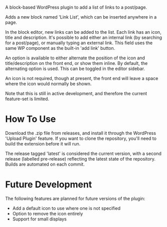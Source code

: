 A block-based WordPress plugin to add a list of links to a post/page.

Adds a new block named 'Link List', which can be inserted anywhere in a page.

In the block editor, new links can be added to the list. Each link has an icon, title and description. It's possible to add either an internal link (by searching for a post/page), or manually typing an external link. This field uses the same WP component as the built-in 'add link' button.

An option is available to either alternate the position of the icon and title/description on the front end, or show them inline. By default, the alternating option is used. This can be toggled in the editor sidebar.

An icon is not required, though at present, the front end will leave a space where the icon would normally be shown.

Note that this is still in active development, and therefore the current feature-set is limited.

# How To Use
Download the .zip file from releases, and install it through the WordPress 'Upload Plugin' feature. If you want to clone the repository, you'll need to build the extension before it will run.

The release tagged 'latest' is considered the current version, with a second release (labelled pre-release) reflecting the latest state of the repository. Builds are automated on each commit.

# Future Development
The following features are planned for future versions of the plugin:
* Add a default icon to use where one is not specified
* Option to remove the icon entirely
* Support for small displays
